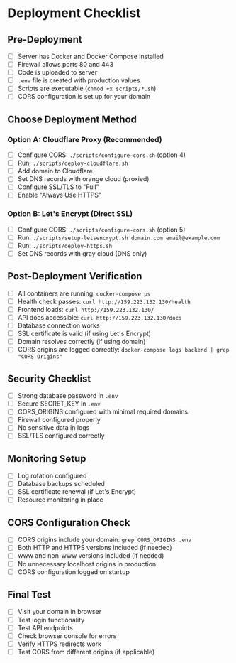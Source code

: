 # Deployment Checklist

## Pre-Deployment
- [ ] Server has Docker and Docker Compose installed
- [ ] Firewall allows ports 80 and 443
- [ ] Code is uploaded to server
- [ ] `.env` file is created with production values
- [ ] Scripts are executable (`chmod +x scripts/*.sh`)
- [ ] CORS configuration is set up for your domain

## Choose Deployment Method

### Option A: Cloudflare Proxy (Recommended)
- [ ] Configure CORS: `./scripts/configure-cors.sh` (option 4)
- [ ] Run: `./scripts/deploy-cloudflare.sh`
- [ ] Add domain to Cloudflare
- [ ] Set DNS records with orange cloud (proxied)
- [ ] Configure SSL/TLS to "Full"
- [ ] Enable "Always Use HTTPS"

### Option B: Let's Encrypt (Direct SSL)
- [ ] Configure CORS: `./scripts/configure-cors.sh` (option 5)
- [ ] Run: `./scripts/setup-letsencrypt.sh domain.com email@example.com`
- [ ] Run: `./scripts/deploy-https.sh`
- [ ] Set DNS records with gray cloud (DNS only)

## Post-Deployment Verification
- [ ] All containers are running: `docker-compose ps`
- [ ] Health check passes: `curl http://159.223.132.130/health`
- [ ] Frontend loads: `curl http://159.223.132.130/`
- [ ] API docs accessible: `curl http://159.223.132.130/docs`
- [ ] Database connection works
- [ ] SSL certificate is valid (if using Let's Encrypt)
- [ ] Domain resolves correctly (if using domain)
- [ ] CORS origins are logged correctly: `docker-compose logs backend | grep "CORS Origins"`

## Security Checklist
- [ ] Strong database password in `.env`
- [ ] Secure SECRET_KEY in `.env`
- [ ] CORS_ORIGINS configured with minimal required domains
- [ ] Firewall configured properly
- [ ] No sensitive data in logs
- [ ] SSL/TLS configured correctly

## Monitoring Setup
- [ ] Log rotation configured
- [ ] Database backups scheduled
- [ ] SSL certificate renewal (if Let's Encrypt)
- [ ] Resource monitoring in place

## CORS Configuration Check
- [ ] CORS origins include your domain: `grep CORS_ORIGINS .env`
- [ ] Both HTTP and HTTPS versions included (if needed)
- [ ] www and non-www versions included (if needed)
- [ ] No unnecessary localhost origins in production
- [ ] CORS configuration logged on startup

## Final Test
- [ ] Visit your domain in browser
- [ ] Test login functionality
- [ ] Test API endpoints
- [ ] Check browser console for errors
- [ ] Verify HTTPS redirects work
- [ ] Test CORS from different origins (if applicable) 